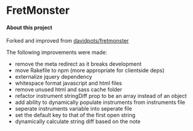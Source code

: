 # FretMonster

#### About this project

Forked and improved from [davidpots/fretmonster](https://github.com/davidpots/fretmonster)

The following improvements were made:

- remove the meta redirect as it breaks development
- move Rakefile to npm (more appropriate for clientside deps)
- externalize jquery dependency
- whitespace format javascript and html files
- remove unused html and sass cache folder
- refactor instrument stringDiff prop to be an array instead of an object
- add ability to dynamically populate instruments from instruments file
- seperate instruments variable into seperate file
- set the default key to that of the first open string
- dynamically calculate string diff based on the note
